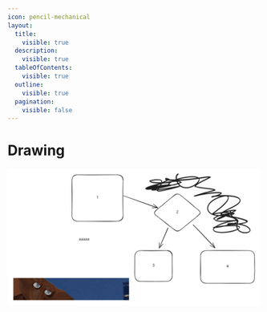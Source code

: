 ```yaml
---
icon: pencil-mechanical
layout:
  title:
    visible: true
  description:
    visible: true
  tableOfContents:
    visible: true
  outline:
    visible: true
  pagination:
    visible: false
---
```


# Drawing

<img src=".gitbook/assets/file.excalidraw (1).svg" alt="MermaidJS at home" class="gitbook-drawing">

